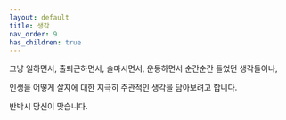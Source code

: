 ```yaml
---
layout: default
title: 생각
nav_order: 9
has_children: true
---
```


그냥 일하면서, 출퇴근하면서, 술마시면서, 운동하면서 순간순간 들었던 생각들이나, 

인생을 어떻게 살지에 대한 지극히 주관적인 생각을 담아보려고 합니다.

반박시 당신이 맞습니다.